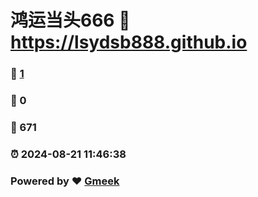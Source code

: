 # 鸿运当头666 :link: https://lsydsb888.github.io 
### :page_facing_up: [1](https://lsydsb888.github.io/tag.html) 
### :speech_balloon: 0 
### :hibiscus: 671 
### :alarm_clock: 2024-08-21 11:46:38 
### Powered by :heart: [Gmeek](https://github.com/Meekdai/Gmeek)
